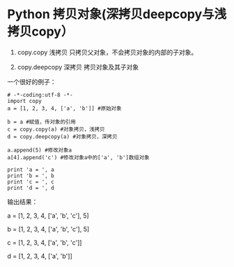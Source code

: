 # Python 拷贝对象(深拷贝deepcopy与浅拷贝copy）

1. copy.copy 浅拷贝 只拷贝父对象，不会拷贝对象的内部的子对象。

2. copy.deepcopy 深拷贝 拷贝对象及其子对象

一个很好的例子：

```
# -*-coding:utf-8 -*-
import copy
a = [1, 2, 3, 4, ['a', 'b']] #原始对象
 
b = a #赋值，传对象的引用
c = copy.copy(a) #对象拷贝，浅拷贝
d = copy.deepcopy(a) #对象拷贝，深拷贝
 
a.append(5) #修改对象a
a[4].append('c') #修改对象a中的['a', 'b']数组对象
 
print 'a = ', a
print 'b = ', b
print 'c = ', c
print 'd = ', d
```

输出结果：

a =  [1, 2, 3, 4, ['a', 'b', 'c'], 5]

b =  [1, 2, 3, 4, ['a', 'b', 'c'], 5]

c =  [1, 2, 3, 4, ['a', 'b', 'c']]

d =  [1, 2, 3, 4, ['a', 'b']]